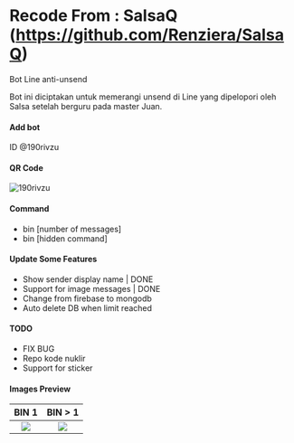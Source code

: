 # Recode From : SalsaQ (https://github.com/Renziera/SalsaQ)
Bot Line anti-unsend

Bot ini diciptakan untuk memerangi unsend di Line yang dipelopori oleh Salsa setelah berguru pada master Juan.

#### Add bot
ID @190rivzu

#### QR Code
![190rivzu](https://user-images.githubusercontent.com/77542170/126722817-ee11a5ee-ee4e-42f7-8f35-279bf5614c37.png)

#### Command
* bin [number of messages]
* bin [hidden command]

#### Update Some Features
* Show sender display name | DONE
* Support for image messages | DONE
* Change from firebase to mongodb
* Auto delete DB when limit reached

#### TODO
* FIX BUG
* Repo kode nuklir
* Support for sticker 

#### Images Preview
BIN 1            |  BIN > 1
:-------------------------:|:-------------------------:
![](https://user-images.githubusercontent.com/77542170/126672814-eb82b103-947d-4a51-8b6f-11d18b79f264.png)  |  ![](https://user-images.githubusercontent.com/77542170/126673915-52957b04-7dd4-4370-925e-21d774e43dfd.jpg)

